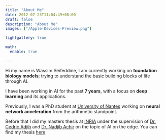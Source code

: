 ```yaml
---
title: "About Me"
date: 2012-07-23T11:04:49+08:00
draft: false
description: "About Me"
images: ["/Apple-Devices-Preview.png"]

lightgallery: true

math:
  enable: true

---
```

Hi my name is Wassim Seifeddine, I am currently working on **foundation biology models**; trying to understand the basic building blocks of life through AI.

I have been working in AI for the past **7 years**, with a focus on **deep learning** and its applications.

Previously, I was a PhD student at [University of Nantes](https://www.univ-nantes.fr/ "University of Nantes") working on **neural network acceleration** from the arithmetic standpoint. 

Before that  I did my masters thesis at [INRIA](https://www.inria.fr/ "INRIA") under the supervision of [Dr. Cedric Adjih](https://cv.archives-ouvertes.fr/cedric-adjih) and [Dr. Nadjib Achir](https://sites.google.com/view/nadjib-achir) on the topic of AI on the edge. You can find my thesis [here](/m_thesis_report.pdf)

